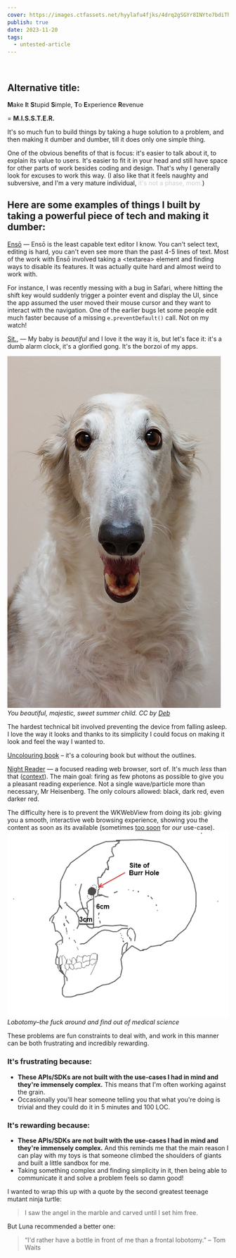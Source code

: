 ```yaml
---
cover: https://images.ctfassets.net/hyylafu4fjks/4drq2gSGYr8INYte7bdiTh/f64a699f0d868f9152db63b6b63fb9fb/245491987_342644317634651_7224792750543159376_n_18064078861288800.jpg
publish: true
date: 2023-11-20
tags:
  - untested-article
---
```


<img src="https://www.potato.horse/_next/image?url=https%3A%2F%2Fimages.ctfassets.net%2Fhyylafu4fjks%2F4drq2gSGYr8INYte7bdiTh%2Ff64a699f0d868f9152db63b6b63fb9fb%2F245491987_342644317634651_7224792750543159376_n_18064078861288800.jpg&w=2048&q=75" alt="">

## Alternative title:

**M**ake
**I**t
**S**tupid
**S**imple,
**T**o
**E**xperience
**R**evenue 

=  **M.I.S.S.T.E.R.** 


It's so much fun to build things by taking a huge solution to a problem, and then  making it dumber and dumber, till it does only one simple thing. 

One of the obvious benefits of that is focus: it's easier to talk about it, to explain its value to users. It's easier to fit it in your head and still have space for other parts of work besides coding and design. That's why I generally look for excuses to work this way. (I also like that it feels naughty and subversive, and I'm a very mature individual, <span style='opacity: .2'>it's not a phase, mom.</span>)

## Here are some examples of things I built by taking a powerful piece of tech and making it dumber:

[Ensō](https://enso.sonnet.io) — Ensō is the least capable text editor I know. You can't select text, editing is hard, you can't even see more than the past 4-5 lines of text. Most of the work with Ensō involved taking a \<textarea\> element and finding ways to disable its features. It was actually quite hard and almost weird to work with.

For instance, I was recently messing with a bug in Safari, where hitting the shift key would suddenly trigger a pointer event and display the UI, since the app assumed the user moved their mouse cursor and they want to interact with the navigation. One of the earlier bugs let some people edit much faster because of a missing `e.preventDefault()` call. Not on my watch!

[Sit.](https://sit.sonnet.io), — My baby is *beautiful* and I love it the way it is, but let's face it: it's a dumb alarm clock, it's a glorified gong. It's the borzoi of my apps. <span id="^b2eef4" class="link-marker"></span>

![](borzoi-2.jpg)
*You beautiful, majestic, sweet summer child. CC by [Deb](https://www.flickr.com/photos/ferlinka/51819368370/)*

The hardest technical bit involved preventing the device from falling asleep. I love the way it looks and thanks to its simplicity I could focus on making it look and feel the way I wanted to. 

[Uncolouring book](https://lines.potato.horse) – it's a colouring book but without the outlines.

[Night Reader](https://testflight.apple.com/join/jn7XlV3M) — a focused reading web browser, sort of. It's much *less* than that ([context](<../Heart of Dorkness>)). The main goal: firing as few photons as possible to give you a pleasant reading experience. Not a single wave/particle more than necessary, Mr Heisenberg. The only colours allowed: black, dark red, even darker red. 

The difficulty here is to prevent the WKWebView from doing its job: giving you a smooth, interactive web browsing experience, showing you the content as soon as its available (sometimes [too soon](https://en.wikipedia.org/wiki/Flash_of_unstyled_content) for *our* use-case). 
![](lobotomy-figure.png)
*Lobotomy–the fuck around and find out of medical science*

These problems are fun constraints to deal with, and work in this manner can be both frustrating and incredibly rewarding. 

### It's frustrating because:

- **These APIs/SDKs are not built with the use-cases I had in mind and they're immensely complex.** This means that I'm often working against the grain.
- Occasionally you'll hear someone telling you that what you're doing is trivial and they could do it in 5 minutes and 100 LOC. 

### It's rewarding because:

- **These APIs/SDKs are not built with the use-cases I had in mind and they're immensely complex.** And this reminds me that the main reason I can play with my  toys is that someone climbed the shoulders of giants and built a little sandbox for me.
- Taking something complex and finding simplicity in it, then being able to communicate it and solve a problem feels so damn good!


I wanted to wrap this up with a quote by the second greatest teenage mutant ninja turtle:

> I saw the angel in the marble and carved until I set him free.

But Luna recommended a better one:

> “I'd rather have a bottle in front of me than a frontal lobotomy.”
> – Tom Waits
